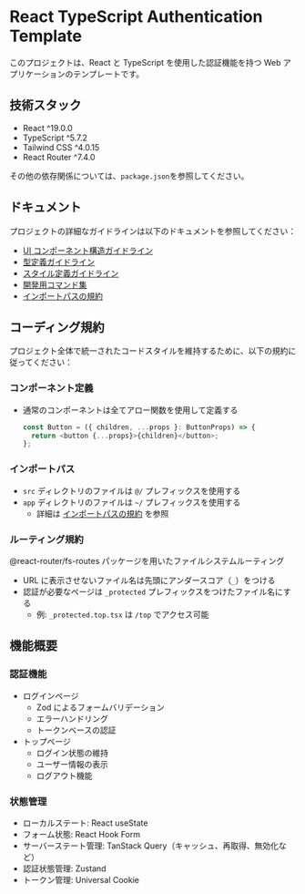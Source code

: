 # React TypeScript Authentication Template

このプロジェクトは、React と TypeScript を使用した認証機能を持つ Web アプリケーションのテンプレートです。

## 技術スタック

- React ^19.0.0
- TypeScript ^5.7.2
- Tailwind CSS ^4.0.15
- React Router ^7.4.0

その他の依存関係については、`package.json`を参照してください。

## ドキュメント

プロジェクトの詳細なガイドラインは以下のドキュメントを参照してください：

- [UI コンポーネント構造ガイドライン](./docs/UI_COMPONENT_STRUCTURE.md)
- [型定義ガイドライン](./docs/TYPE_DEFINITIONS.md)
- [スタイル定義ガイドライン](./docs/STYLE_GUIDE.md)
- [開発用コマンド集](./docs/DEVELOPMENT_COMMANDS.md)
- [インポートパスの規約](./docs/IMPORT_PATHS.md)

## コーディング規約

プロジェクト全体で統一されたコードスタイルを維持するために、以下の規約に従ってください：

### コンポーネント定義

- 通常のコンポーネントは全てアロー関数を使用して定義する
  ```typescript
  const Button = ({ children, ...props }: ButtonProps) => {
    return <button {...props}>{children}</button>;
  };
  ```

### インポートパス

- `src` ディレクトリのファイルは `@/` プレフィックスを使用する
- `app` ディレクトリのファイルは `~/` プレフィックスを使用する
  - 詳細は [インポートパスの規約](./docs/IMPORT_PATHS.md) を参照

### ルーティング規約

@react-router/fs-routes パッケージを用いたファイルシステムルーティング

- URL に表示させないファイル名は先頭にアンダースコア（`_`）をつける
- 認証が必要なページは `_protected` プレフィックスをつけたファイル名にする
  - 例: `_protected.top.tsx` は `/top` でアクセス可能

## 機能概要

### 認証機能

- ログインページ
  - Zod によるフォームバリデーション
  - エラーハンドリング
  - トークンベースの認証
- トップページ
  - ログイン状態の維持
  - ユーザー情報の表示
  - ログアウト機能

### 状態管理

- ローカルステート: React useState
- フォーム状態: React Hook Form
- サーバーステート管理: TanStack Query（キャッシュ、再取得、無効化など）
- 認証状態管理: Zustand
- トークン管理: Universal Cookie

